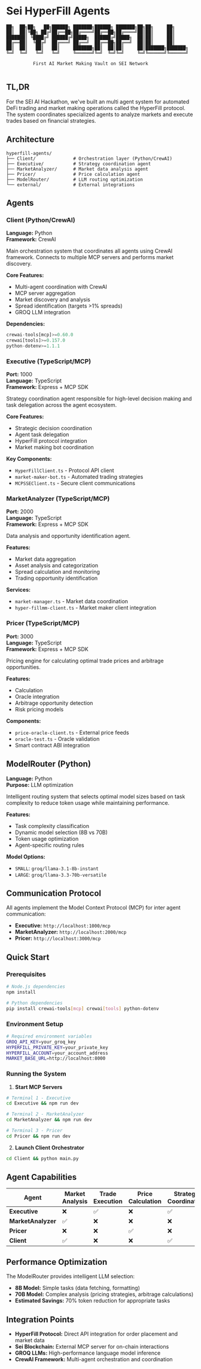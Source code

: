 # Sei HyperFill Agents

```
██╗  ██╗██╗   ██╗██████╗ ███████╗██████╗ ███████╗██╗██╗     ██╗     
██║  ██║╚██╗ ██╔╝██╔══██╗██╔════╝██╔══██╗██╔════╝██║██║     ██║     
███████║ ╚████╔╝ ██████╔╝█████╗  ██████╔╝█████╗  ██║██║     ██║     
██╔══██║  ╚██╔╝  ██╔═══╝ ██╔══╝  ██╔══██╗██╔══╝  ██║██║     ██║     
██║  ██║   ██║   ██║     ███████╗██║  ██║██║     ██║███████╗███████╗
╚═╝  ╚═╝   ╚═╝   ╚═╝     ╚══════╝╚═╝  ╚═╝╚═╝     ╚═╝╚══════╝╚══════╝

          First AI Market Making Vault on SEI Network 
              
```


## TL,DR
For the SEI AI Hackathon, we've built an multi agent system for automated DeFi trading and market making operations called the HyperFill protocol. The system coordinates specialized agents to analyze markets and execute trades based on financial strategies.

## Architecture

```
hyperfill-agents/
├── Client/              # Orchestration layer (Python/CrewAI)
├── Executive/           # Strategy coordination agent
├── MarketAnalyzer/      # Market data analysis agent  
├── Pricer/              # Price calculation agent
├── ModelRouter/         # LLM routing optimization
└── external/            # External integrations
```

## Agents

### Client (Python/CrewAI)
**Language:** Python  
**Framework:** CrewAI  

Main orchestration system that coordinates all agents using CrewAI framework. Connects to multiple MCP servers and performs market discovery.

**Core Features:**
- Multi-agent coordination with CrewAI
- MCP server aggregation
- Market discovery and analysis
- Spread identification (targets >1% spreads)
- GROQ LLM integration

**Dependencies:**
```python
crewai-tools[mcp]>=0.60.0
crewai[tools]>=0.157.0
python-dotenv>=1.1.1
```

### Executive (TypeScript/MCP)
**Port:** 1000  
**Language:** TypeScript  
**Framework:** Express + MCP SDK  

Strategy coordination agent responsible for high-level decision making and task delegation across the agent ecosystem.

**Core Features:**
- Strategic decision coordination
- Agent task delegation
- HyperFill protocol integration
- Market making bot coordination

**Key Components:**
- `HyperFillClient.ts` - Protocol API client
- `market-maker-bot.ts` - Automated trading strategies
- `MCPSSEClient.ts` - Secure client communications

### MarketAnalyzer (TypeScript/MCP)
**Port:** 2000  
**Language:** TypeScript  
**Framework:** Express + MCP SDK  

Data analysis and opportunity identification agent.

**Features:**
- Market data aggregation
- Asset analysis and categorization
- Spread calculation and monitoring
- Trading opportunity identification

**Services:**
- `market-manager.ts` - Market data coordination
- `hyper-fillmm-client.ts` - Market maker client integration

### Pricer (TypeScript/MCP)
**Port:** 3000  
**Language:** TypeScript  
**Framework:** Express + MCP SDK  

Pricing engine for calculating optimal trade prices and arbitrage opportunities.

**Features:**
- Calculation
- Oracle integration
- Arbitrage opportunity detection
- Risk pricing models

**Components:**
- `price-oracle-client.ts` - External price feeds
- `oracle-test.ts` - Oracle validation
- Smart contract ABI integration

## ModelRouter (Python)
**Language:** Python  
**Purpose:** LLM optimization  

Intelligent routing system that selects optimal model sizes based on task complexity to reduce token usage while maintaining performance.

**Features:**
- Task complexity classification
- Dynamic model selection (8B vs 70B)
- Token usage optimization
- Agent-specific routing rules

**Model Options:**
- `SMALL`: `groq/llama-3.1-8b-instant`
- `LARGE`: `groq/llama-3.3-70b-versatile`

## Communication Protocol

All agents implement the Model Context Protocol (MCP) for inter agent communication:

- **Executive:** `http://localhost:1000/mcp`
- **MarketAnalyzer:** `http://localhost:2000/mcp`  
- **Pricer:** `http://localhost:3000/mcp`

## Quick Start

### Prerequisites
```bash
# Node.js dependencies
npm install

# Python dependencies  
pip install crewai-tools[mcp] crewai[tools] python-dotenv
```

### Environment Setup
```bash
# Required environment variables
GROQ_API_KEY=your_groq_key
HYPERFILL_PRIVATE_KEY=your_private_key
HYPERFILL_ACCOUNT=your_account_address
MARKET_BASE_URL=http://localhost:8000
```

### Running the System

1. **Start MCP Servers**
```bash
# Terminal 1 - Executive
cd Executive && npm run dev

# Terminal 2 - MarketAnalyzer  
cd MarketAnalyzer && npm run dev

# Terminal 3 - Pricer
cd Pricer && npm run dev
```

2. **Launch Client Orchestrator**
```bash
cd Client && python main.py
```

## Agent Capabilities

| Agent          | Market Analysis | Trade Execution | Price Calculation | Strategy Coordination |
|----------------|----------------|-----------------|------------------|----------------------|
| **Executive**      | ❌             | ✅              | ❌               | ✅                   |
| **MarketAnalyzer** | ✅             | ❌              | ❌               | ❌                   |
| **Pricer**         | ❌             | ❌              | ✅               | ❌                   |
| **Client**         | ✅             | ❌              | ❌               | ✅                   |


## Performance Optimization

The ModelRouter provides intelligent LLM selection:
- **8B Model:** Simple tasks (data fetching, formatting)
- **70B Model:** Complex analysis (pricing strategies, arbitrage calculations)
- **Estimated Savings:** 70% token reduction for appropriate tasks

## Integration Points

- **HyperFill Protocol:** Direct API integration for order placement and market data
- **Sei Blockchain:** External MCP server for on-chain interactions
- **GROQ LLMs:** High-performance language model inference
- **CrewAI Framework:** Multi-agent orchestration and coordination

